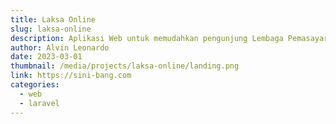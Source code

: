 ```yaml
---
title: Laksa Online
slug: laksa-online
description: Aplikasi Web untuk memudahkan pengunjung Lembaga Pemasayarakatan (Lapas) dalam membuat jadwal kunjungan dan menitipkan barang untuk narapidana.
author: Alvin Leonardo
date: 2023-03-01
thumbnail: /media/projects/laksa-online/landing.png
link: https://sini-bang.com
categories: 
  - web
  - laravel
---
```

